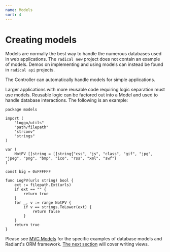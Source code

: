 ```yaml
---
name: Models
sort: 4
---
```


# Creating models

Models are normally the best way to handle the numerous databases used in web applications.  The `radical new` project does not contain an example of models.  Demos on implementing and using models can instead be found in `radical api` projects.

The Controller can automatically handle models for simple applications.  

Larger applications with more reusable code requiring logic separation must use models.  Reusable logic can be factored out into a Model and used to handle database interactions.  The following is an example:

```
package models

import (
	"loggo/utils"
	"path/filepath"
	"strconv"
	"strings"
)

var (
	NotPV []string = []string{"css", "js", "class", "gif", "jpg", "jpeg", "png", "bmp", "ico", "rss", "xml", "swf"}
)

const big = 0xFFFFFF

func LogPV(urls string) bool {
	ext := filepath.Ext(urls)
	if ext == "" {
		return true
	}
	for _, v := range NotPV {
		if v == strings.ToLower(ext) {
			return false
		}
	}
	return true
}
```

Please see [MVC Models](../mvc/model/overview.md) for the specific examples of database models and Radiant's ORM framework. [The next section](view.md) will cover writing views.
